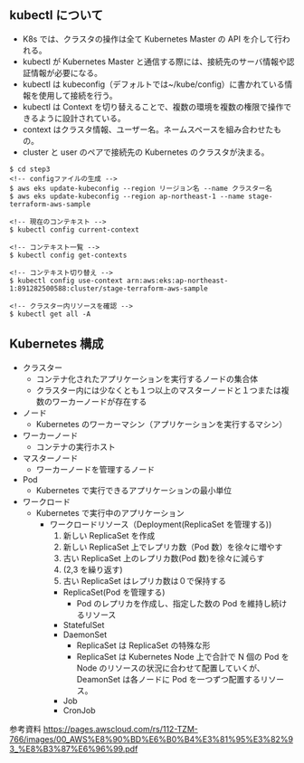## kubectl について

- K8s では、クラスタの操作は全て Kubernetes Master の API を介して行われる。
- kubectl が Kubernetes Master と通信する際には、接続先のサーバ情報や認証情報が必要になる。
- kubectl は kubeconfig（デフォルトでは~/kube/config）に書かれている情報を使用して接続を行う。
- kubectl は Context を切り替えることで、複数の環境を複数の権限で操作できるように設計されている。
- context はクラスタ情報、ユーザー名。ネームスペースを組み合わせたもの。
- cluster と user のペアで接続先の Kubernetes のクラスタが決まる。

```
$ cd step3
<!-- configファイルの生成 -->
$ aws eks update-kubeconfig --region リージョン名 --name クラスター名
$ aws eks update-kubeconfig --region ap-northeast-1 --name stage-terraform-aws-sample

<!-- 現在のコンテキスト -->
$ kubectl config current-context

<!-- コンテキスト一覧 -->
$ kubectl config get-contexts

<!-- コンテキスト切り替え -->
$ kubectl config use-context arn:aws:eks:ap-northeast-1:891282500588:cluster/stage-terraform-aws-sample

<!-- クラスター内リソースを確認 -->
$ kubectl get all -A
```

## Kubernetes 構成

- クラスター
  - コンテナ化されたアプリケーションを実行するノードの集合体
  - クラスター内には少なくとも１つ以上のマスターノードと１つまたは複数のワーカーノードが存在する
- ノード
  - Kubernetes のワーカーマシン（アプリケーションを実行するマシン）
- ワーカーノード
  - コンテナの実行ホスト
- マスターノード
  - ワーカーノードを管理するノード
- Pod
  - Kubernetes で実行できるアプリケーションの最小単位
- ワークロード
  - Kubernetes で実行中のアプリケーション
    - ワークロードリソース（Deployment(ReplicaSet を管理する))
      1. 新しい ReplicaSet を作成
      2. 新しい ReplicaSet 上でレプリカ数（Pod 数）を徐々に増やす
      3. 古い ReplicaSet 上のレプリカ数(Pod 数)を徐々に減らす
      4. (2,3 を繰り返す)
      5. 古い ReplicaSet はレプリカ数は０で保持する
      - ReplicaSet(Pod を管理する)
        - Pod のレプリカを作成し、指定した数の Pod を維持し続けるリソース
      - StatefulSet
      - DaemonSet
        - ReplicaSet は ReplicaSet の特殊な形
        - ReplicaSet は Kubernetes Node 上で合計で N 個の Pod を Node のリソースの状況に合わせて配置していくが、DeamonSet は各ノードに Pod を一つずつ配置するリソース。
      - Job
      - CronJob

参考資料
https://pages.awscloud.com/rs/112-TZM-766/images/00_AWS%E8%90%BD%E6%B0%B4%E3%81%95%E3%82%93_%E8%B3%87%E6%96%99.pdf
